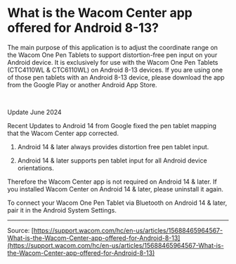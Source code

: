# What is the Wacom Center app offered for Android 8-13?

The main purpose of this application is to adjust the coordinate range on the Wacom One Pen Tablets to support distortion-free pen input on your Android device. It is exclusively for use with the Wacom One Pen Tablets (CTC4110WL & CTC6110WL) on Android 8-13 devices. If you are using one of those pen tablets with an Android 8-13 device, please download the app from the Google Play or another Android App Store.


 


Update June 2024


Recent Updates to Android 14 from Google fixed the pen tablet mapping that the Wacom Center app corrected.


1. Android 14 & later always provides distortion free pen tablet input.


2. Android 14 & later supports pen tablet input for all Android device orientations.


Therefore the Wacom Center app is not required on Android 14 & later. If you installed Wacom Center on Android 14 & later, please uninstall it again.


To connect your Wacom One Pen Tablet via Bluetooth on Android 14 & later, pair it in the Android System Settings.

---
Source: [https://support.wacom.com/hc/en-us/articles/15688465964567-What-is-the-Wacom-Center-app-offered-for-Android-8-13](https://support.wacom.com/hc/en-us/articles/15688465964567-What-is-the-Wacom-Center-app-offered-for-Android-8-13)
